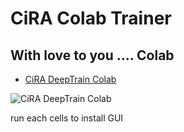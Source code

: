 # CiRA Colab Trainer

## With love to you .... Colab

- [CiRA DeepTrain Colab](https://colab.research.google.com/github/CiRA-AMI/cira-colab-trainer/blob/main/CiRA_DeepTrain_Colab.ipynb) <br />

![CiRA DeepTrain Colab](https://raw.githubusercontent.com/CiRA-AMI/cira-colab-trainer/main/cira_deeptrain_colab_gui_15.png?inline=false)

run each cells to install GUI
